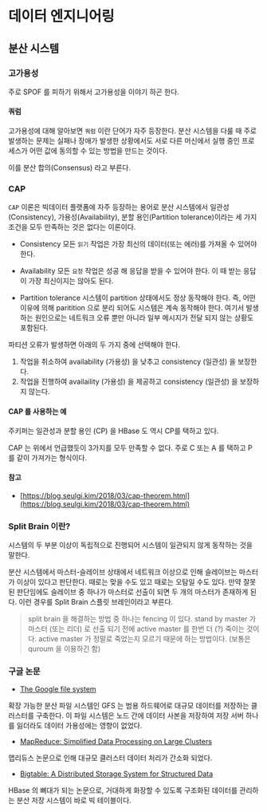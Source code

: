 # 데이터 엔지니어링

## 분산 시스템
### 고가용성
주로 SPOF 를 피하기 위해서 고가용성을 이야기 하곤 한다.

#### 쿼럼
고가용성에 대해 알아보면 `쿼럼` 이란 단어가 자주 등장한다. 분산 시스템을 다룰 때 주로 발생하는 문제는 실패나 장애가
발생한 상황에서도 서로 다른 머신에서 실행 중인 프로세스가 어떤 값에 동의할 수 있는 방법을 만드는 것이다.

이를 분산 합의(Consensus) 라고 부른다.

### CAP
`CAP` 이론은 빅데이터 플랫폼에 자주 등장하는 용어로 분산 시스템에서 일관성(Consistency), 가용성(Availability), 분할 용인(Partition tolerance)이라는 세 가지 조건을 모두 만족하는 것은 없다는 이론이다.

- Consistency
모든 `읽기` 작업은 가장 최신의 데이터(또는 에러)를 가져올 수 있어야 한다.

- Availability
모든 `요청` 작업은 성공 해 응답을 받을 수 있어야 한다. 이 때 받는 응답이 가장 최신이지는 않아도 된다.

- Partition tolerance
시스템이 partition 상태에서도 정상 동작해야 한다. 즉, 어떤 이유에 의해 paritition 으로 분리 되어도 시스템은 계속 동작해야 한다. 여기서 발생하는 원인으로는 네트워크 오류 뿐만 아니라 일부 메시지가 전달 되지 않는 상황도 포함된다.


파티션 오류가 발생하면 아래의 두 가지 중에 선택해야 한다.

1. 작업을 취소하여 availability (가용성) 을 낮추고 consistency (일관성) 을 보장한다.
2. 작업을 진행하여 availaility (가용성) 을 제공하고 consistency (일관성) 을 보장하지 않는다.


#### CAP 를 사용하는 예
주키퍼는 일관성과 분할 용인 (CP) 을 HBase 도 역시 CP를 택하고 있다.

CAP 는 위에서 언급했듯이 3가지를 모두 만족할 수 없다. 주로 C 또는 A 를 택하고 P 를 같이 가져가는 형식이다.

#### 참고
- [https://blog.seulgi.kim/2018/03/cap-theorem.html](https://blog.seulgi.kim/2018/03/cap-theorem.html)


### Split Brain 이란?

시스템의 두 부분 이상이 독립적으로 진행되어 시스템이 일관되지 않게 동작하는 것을 말한다.

분산 시스템에서 마스터-슬레이브 상태에서 네트워크 이상으로 인해 슬레이브는 마스터가 이상이 있다고 판단한다.
때로는 맞을 수도 있고 때로는 오탐일 수도 있다. 만약 잘못된 판단임에도 슬레이브 중 하나가 마스터로 선출이 되면 두 개의 마스터가 존재하게 된다. 이런 경우를 Split Brain 스플릿 브레인이라고 부른다.

> split brain 을 해결하는 방법 중 하나는 fencing 이 있다. stand by master 가 마스터 (또는 리더) 로 선출 되기 전에 active master 를 한번 더 (?) 죽이는 것이다. active master 가 정말로 죽었는지 모르기 때문에 하는 방법이다. (보통은 quroum 을 이용하긴 함)



### 구글 논문
- [The Google file system](https://static.googleusercontent.com/media/research.google.com/ko//archive/gfs-sosp2003.pdf)

확장 가능한 분산 파일 시스템인 GFS 는 범용 하드웨어로 대규모 데이터를 저장하는 클러스터를 구축한다. 이 파일 시스템은 노드 간에 데이터 사본을 저장하여 저장 서버 하나를 잃더라도 데이터 가용성에는 영향이 없었다.

- [MapReduce: Simplified Data Processing on Large Clusters](https://static.googleusercontent.com/media/research.google.com/ko//archive/mapreduce-osdi04.pdf)

맵리듀스 논문으로 인해 대규모 클러스터 데이터 처리가 간소화 되었다.

- [Bigtable: A Distributed Storage System for Structured Data](https://static.googleusercontent.com/media/research.google.com/ko//archive/bigtable-osdi06.pdf)

HBase 의 뼈대가 되는 논문으로, 거대하게 화장할 수 있도록 구조화된 데이터를 관리하는 분산 저장 시스템이 바로 빅 테이블이다.
